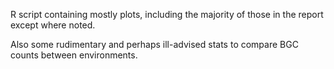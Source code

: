 R script containing mostly plots, including the majority of those in the report except where noted.

Also some rudimentary and perhaps ill-advised stats to compare BGC counts between environments.
